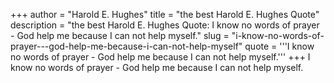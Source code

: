 +++
author = "Harold E. Hughes"
title = "the best Harold E. Hughes Quote"
description = "the best Harold E. Hughes Quote: I know no words of prayer - God help me because I can not help myself."
slug = "i-know-no-words-of-prayer---god-help-me-because-i-can-not-help-myself"
quote = '''I know no words of prayer - God help me because I can not help myself.'''
+++
I know no words of prayer - God help me because I can not help myself.
